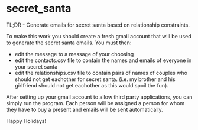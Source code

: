 # secret_santa
TL;DR - Generate emails for secret santa based on relationship constraints.

To make this work you should create a fresh gmail account that will be used to generate the secret santa emails. You must then:
- edit the message to a message of your choosing
- edit the contacts.csv file to contain the names and emails of everyone in your secret santa
- edit the relationships.csv file to contain pairs of names of couples who should not get eachother for secret santa. (i.e. my brother and his girlfriend should not get eachother as this would spoil the fun).

After setting up your gmail account to allow third party applications, you can simply run the program. Each person will be assigned a person for whom they have to buy a present and emails will be sent automatically.

Happy Holidays!
